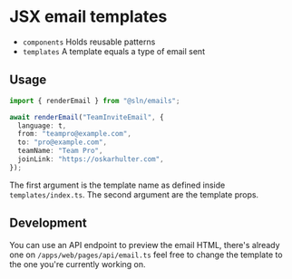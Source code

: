 # JSX email templates

- `components` Holds reusable patterns
- `templates` A template equals a type of email sent

## Usage

```ts
import { renderEmail } from "@sln/emails";

await renderEmail("TeamInviteEmail", {
  language: t,
  from: "teampro@example.com",
  to: "pro@example.com",
  teamName: "Team Pro",
  joinLink: "https://oskarhulter.com",
});
```

The first argument is the template name as defined inside `templates/index.ts`. The second argument are the template props.

## Development

You can use an API endpoint to preview the email HTML, there's already one on `/apps/web/pages/api/email.ts` feel free to change the template to the one you're currently working on.
